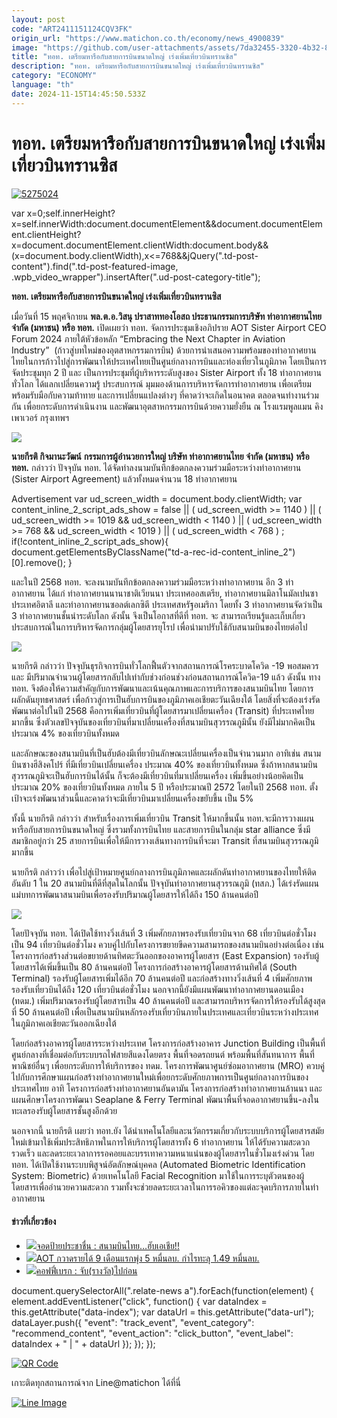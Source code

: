 ```yaml
---
layout: post
code: "ART2411151124CQV3FK"
origin_url: "https://www.matichon.co.th/economy/news_4900839"
image: "https://github.com/user-attachments/assets/7da32455-3320-4b32-83ce-32d39027127d"
title: "ทอท. เตรียมหารือกับสายการบินขนาดใหญ่ เร่งเพิ่มเที่ยวบินทรานซิส"
description: "ทอท. เตรียมหารือกับสายการบินขนาดใหญ่ เร่งเพิ่มเที่ยวบินทรานซิส"
category: "ECONOMY"
language: "th"
date: 2024-11-15T14:45:50.533Z
---
```


# ทอท. เตรียมหารือกับสายการบินขนาดใหญ่ เร่งเพิ่มเที่ยวบินทรานซิส

[![](https://www.matichon.co.th/wp-content/uploads/2024/11/5275024.jpg "5275024")](https://www.matichon.co.th/wp-content/uploads/2024/11/5275024.jpg)

var x=0;self.innerHeight?x=self.innerWidth:document.documentElement&&document.documentElement.clientHeight?x=document.documentElement.clientWidth:document.body&&(x=document.body.clientWidth),x<=768&&jQuery(".td-post-content").find(".td-post-featured-image, .wpb\_video\_wrapper").insertAfter(".ud-post-category-title");

**ทอท. เตรียมหารือกับสายการบินขนาดใหญ่ เร่งเพิ่มเที่ยวบินทรานซิส**

เมื่อวันที่ 15 พฤศจิกายน **พล.ต.อ.วิสนุ ปราสาททองโอสถ ประธานกรรมการบริษัท ท่าอากาศยานไทย จำกัด (มหาชน) หรือ ทอท.** เปิดเผยว่า ทอท. จัดการประชุมเชิงอภิปราย AOT Sister Airport CEO Forum 2024 ภายใต้หัวข้อหลัก “Embracing the Next Chapter in Aviation Industry”  (ก้าวสู่บทใหม่ของอุตสาหกรรมการบิน) ด้วยการนำเสนอความพร้อมของท่าอากาศยานไทยในการก้าวไปสู่การพัฒนาให้ประเทศไทยเป็นศูนย์กลางการบินและท่องเที่ยวในภูมิภาค โดยเป็นการจัดประชุมทุก 2 ปี และ เป็นการประชุมที่ผู้บริหารระดับสูงของ Sister Airport ทั้ง 18 ท่าอากาศยานทั่วโลก ได้แลกเปลี่ยนความรู้ ประสบการณ์ มุมมองด้านการบริหารจัดการท่าอากาศยาน เพื่อเตรียมพร้อมรับมือกับความท้าทาย และการเปลี่ยนแปลงต่างๆ ที่คาดว่าจะเกิดในอนาคต ตลอดจนทำงานร่วมกัน เพื่อยกระดับการดำเนินงาน และพัฒนาอุตสาหกรรมการบินด้วยความยั่งยืน ณ โรงแรมพูลแมน คิง เพาเวอร์ กรุงเทพฯ

![](https://www.matichon.co.th/wp-content/uploads/2024/11/1a.jpg)

**นายกีรติ กิจมานะวัฒน์** **กรรมการผู้อำนวยการใหญ่ บริษัท ท่าอากาศยานไทย จำกัด (มหาชน) หรือ ทอท.** กล่าวว่า ปัจจุบัน ทอท. ได้จัดทําลงนามบันทึกข้อตกลงความร่วมมือระหว่างท่าอากาศยาน (Sister Airport Agreement) แล้วทั้งหมดจํานวน 18 ท่าอากาศยาน

Advertisement var ud\_screen\_width = document.body.clientWidth; var content\_inline\_2\_script\_ads\_show = false || ( ud\_screen\_width >= 1140 ) || ( ud\_screen\_width >= 1019 && ud\_screen\_width < 1140 ) || ( ud\_screen\_width >= 768 && ud\_screen\_width < 1019 ) || ( ud\_screen\_width < 768 ) ; if(!content\_inline\_2\_script\_ads\_show){ document.getElementsByClassName("td-a-rec-id-content\_inline\_2")\[0\].remove(); }

และในปี 2568 ทอท. จะลงนามบันทึกข้อตกลงความร่วมมือระหว่างท่าอากาศยาน อีก 3 ท่าอากาศยาน ได้แก่ ท่าอากาศยานนานาชาติเวียนนา ประเทศออสเตรีย, ท่าอากาศยานมิลาโนมัลเปนซา ประเทศอิตาลี และท่าอากาศยานซอลต์เลกซิตี ประเทศสหรัฐอเมริกา โดยทั้ง 3 ท่าอากาศยานจัดว่าเป็น 3 ท่าอากาศยานชั้นนำระดับโลก ดังนั้น จึงเป็นโอกาสที่ดีที่ ทอท. จะ สามารถเรียนรู้และเก็บเกี่ยวประสบการณ์ในการบริหารจัดการกลุ่มผู้โดยสารยุโรป เพื่อนำมาปรับใช้กับสนามบินของไทยต่อไป

![](https://www.matichon.co.th/wp-content/uploads/2024/11/4-30.jpg)

นายกีรติ กล่าวว่า ปัจจุบันธุรกิจการบินทั่วโลกฟื้นตัวจากสถานการณ์โรคระบาดโควิด -19 พอสมควร และ มีปริมาณจำนวนผู้โดยสารกลับไปเท่ากับช่วงก่อนช่วงก่อนสถานการณ์โควิด-19 แล้ว ดังนั้น ทาง ทอท. จึงต้องให้ความสำคัญกับการพัฒนาและเน้นคุณภาพและการบริการของสนามบินไทย โดยการผลักดันยุทธศาสตร์ เพื่อก้าวสู่การเป็นฮับการบินของภูมิภาคเอเชียตะวันเฉียงใต้ โดยสิ่งที่จะต้องเร่งรัดพัฒนาต่อไปในปี 2568 คือการเพิ่มเที่ยวบินที่ผู้โดยสารมาเปลี่ยนเครื่อง (Transit) ที่ประเทศไทยมากขึ้น ซึ่งตัวเลขปัจจุบันของเที่ยวบินที่มาเปลี่ยนเครื่องที่สนามบินสุวรรณภูมินั้น ยังมีไม่มากคิดเป็นประมาณ 4% ของเที่ยวบินทั้งหมด

และลักษณะของสนามบินที่เป็นฮับต้องมีเที่ยวบินลักษณะเปลี่ยนเครื่องเป็นจำนวนมาก อาทิเช่น สนามบินซางฮีสิงคโปร์ ที่มีเที่ยวบินเปลี่ยนเครื่อง ประมาณ 40% ของเที่ยวบินทั้งหมด ซึ่งถ้าหากสนามบินสุวรรณภูมิจะเป็นฮับการบินได้นั้น ก็จะต้องมีเที่ยวบินที่มาเปลี่ยนเครื่อง เพิ่มขึ้นอย่างน้อยคิดเป็นประมาณ 20% ของเที่ยวบินทั้งหมด ภายใน 5 ปี หรือประมาณปี 2572 โดยในปี 2568 ทอท. ตั้งเป้าจะเร่งพัฒนาส่วนนี้และคาดว่าจะมีเที่ยวบินมาเปลี่ยนเครื่องขยับขึ้น เป็น 5%

ทั้งนี้ นายกีรติ กล่าวว่า สำหรับเรื่องการเพิ่มเที่ยวบิน Transit ให้มากขึ้นนั้น ทอท.จะมีการวางแผนหารือกับสายการบินขนาดใหญ่ ซึ่งรวมทั้งการบินไทย และสายการบินในกลุ่ม star alliance ซึ่งมีสมาชิกอยู่กว่า 25 สายการบินเพื่อให้มีการวางเส้นทางการบินที่จะมา Transit ที่สนามบินสุวรรณภูมิมากขึ้น

นายกีรติ กล่าวว่า เพื่อไปสู่เป้าหมายศูนย์กลางการบินภูมิภาคและผลักดันท่าอากาศยานของไทยให้ติดอันดับ 1 ใน 20 สนามบินที่ดีที่สุดในโลกนั้น ปัจจุบันท่าอากาศยานสุวรรณภูมิ (ทสภ.) ได้เร่งรัดแผนแม่บทการพัฒนาสนามบินเพื่อรองรับปริมาณผู้โดยสารให้ได้ถึง 150 ล้านคนต่อปี

![](https://www.matichon.co.th/wp-content/uploads/2024/11/467155235_961858305972664_4603277382185538690_n.jpg)

โดยปัจจุบัน ทอท. ได้เปิดใช้ทางวิ่งเส้นที่ 3 เพิ่มศักยภาพรองรับเที่ยวบินจาก 68 เที่ยวบินต่อชั่วโมง เป็น 94 เที่ยวบินต่อชั่วโมง ควบคู่ไปกับโครงการขยายขีดความสามารถของสนามบินอย่างต่อเนื่อง เช่น โครงการก่อสร้างส่วนต่อขยายด้านทิศตะวันออกของอาคารผู้โดยสาร (East Expansion) รองรับผู้โดยสารได้เพิ่มขึ้นเป็น 80 ล้านคนต่อปี โครงการก่อสร้างอาคารผู้โดยสารด้านทิศใต้ (South Terminal) รองรับผู้โดยสารเพิ่มได้อีก 70 ล้านคนต่อปี และก่อสร้างทางวิ่งเส้นที่ 4 เพิ่มศักยภาพรองรับเที่ยวบินได้ถึง 120 เที่ยวบินต่อชั่วโมง นอกจากนี้ยังมีแผนพัฒนาท่าอากาศยานดอนเมือง (ทดม.) เพิ่มปริมาณรองรับผู้โดยสารเป็น 40 ล้านคนต่อปี และสามารถบริหารจัดการให้รองรับได้สูงสุดที่ 50 ล้านคนต่อปี เพื่อเป็นสนามบินหลักรองรับเที่ยวบินภายในประเทศและเที่ยวบินระหว่างประเทศในภูมิภาคเอเชียตะวันออกเฉียงใต้

โดยก่อสร้างอาคารผู้โดยสารระหว่างประเทศ โครงการก่อสร้างอาคาร Junction Building เป็นพื้นที่ศูนย์กลางที่เชื่อมต่อกับระบบรถไฟสายสีแดงโดยตรง พื้นที่จอดรถยนต์ พร้อมพื้นที่สันทนาการ พื้นที่พาณิชย์อื่นๆ เพื่อยกระดับการให้บริการของ ทดม. โครงการพัฒนาศูนย์ซ่อมอากาศยาน (MRO) ควบคู่ไปกับการศึกษาแผนก่อสร้างท่าอากาศยานใหม่เพื่อยกระดับศักยภาพการเป็นศูนย์กลางการบินของประเทศไทย อาทิ โครงการก่อสร้างท่าอากาศยานอันดามัน โครงการก่อสร้างท่าอากาศยานล้านนา และแผนศึกษาโครงการพัฒนา Seaplane & Ferry Terminal พัฒนาพื้นที่จอดอากาศยานขึ้น-ลงในทะเลรองรับผู้โดยสารชั้นสูงอีกด้วย

นอกจากนี้ นายกีรติ เผยว่า ทอท.ยัง ได้นำเทคโนโลยีและนวัตกรรมเกี่ยวกับระบบบริการผู้โดยสารสมัยใหม่เข้ามาใช้เพิ่มประสิทธิภาพในการให้บริการผู้โดยสารทั้ง 6 ท่าอากาศยาน ให้ได้รับความสะดวกรวดเร็ว และลดระยะเวลาการรอคอยและบรรเทาความหนาแน่นของผู้โดยสารในชั่วโมงเร่งด่วน โดย ทอท. ได้เปิดใช้งานระบบพิสูจน์อัตลักษณ์บุคคล (Automated Biometric Identification System: Biometric) ด้วยเทคโนโลยี Facial Recognition มาใช้ในการระบุตัวตนของผู้โดยสารเพื่ออำนวยความสะดวก รวมทั้งจะช่วยลดระยะเวลาในการรอคิวของแต่ละจุดบริการภายในท่าอากาศยาน

#### ข่าวที่เกี่ยวข้อง

*   [![](https://www.matichon.co.th/wp-content/uploads/2024/11/hub.jpg)จอดป้ายประชาชื่น : สนามบินไทย…ฮับเอเชีย!!](https://www.matichon.co.th/economy/news_4882120)
*   [![](https://www.matichon.co.th/wp-content/uploads/2024/05/AOT1584.jpg)AOT กวาดรายได้ 9 เดือนแรกพุ่ง 5 หมื่นลบ. กำไรทะลุ 1.49 หมื่นลบ.](https://www.matichon.co.th/economy/news_4740197)
*   [![](https://www.matichon.co.th/wp-content/uploads/2024/07/break-9july.jpg)คอฟฟี่เบรก : จับ(รางวัล)ไปก่อน](https://www.matichon.co.th/economy/news_4670133)

document.querySelectorAll(".relate-news a").forEach(function(element) { element.addEventListener("click", function() { var dataIndex = this.getAttribute("data-index"); var dataUrl = this.getAttribute("data-url"); dataLayer.push({ "event": "track\_event", "event\_category": "recommend\_content", "event\_action": "click\_button", "event\_label": dataIndex + " | " + dataUrl }); }); });

[![QR Code](https://www.matichon.co.th/wp-content/uploads/2023/07/wob1371z.jpg)](https://lin.ee/ht0nDxX)

เกาะติดทุกสถานการณ์จาก Line@matichon ได้ที่นี่

[![Line Image](https://www.matichon.co.th/wp-content/uploads/2023/07/th.png)](https://lin.ee/ht0nDxX)